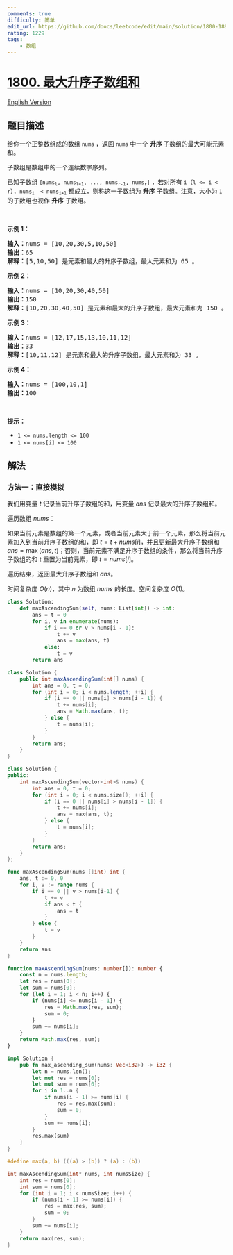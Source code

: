 ```yaml
---
comments: true
difficulty: 简单
edit_url: https://github.com/doocs/leetcode/edit/main/solution/1800-1899/1800.Maximum%20Ascending%20Subarray%20Sum/README.md
rating: 1229
tags:
    - 数组
---
```


# [1800. 最大升序子数组和](https://leetcode.cn/problems/maximum-ascending-subarray-sum)

[English Version](/solution/1800-1899/1800.Maximum%20Ascending%20Subarray%20Sum/README_EN.md)

## 题目描述

<!-- 这里写题目描述 -->

<p>给你一个正整数组成的数组 <code>nums</code> ，返回 <code>nums</code> 中一个 <strong>升序 </strong>子数组的最大可能元素和。</p>

<p>子数组是数组中的一个连续数字序列。</p>

<p>已知子数组 <code>[nums<sub>l</sub>, nums<sub>l+1</sub>, ..., nums<sub>r-1</sub>, nums<sub>r</sub>]</code> ，若对所有 <code>i</code>（<code>l <= i < r</code>），<code>nums<sub>i </sub> < nums<sub>i+1</sub></code> 都成立，则称这一子数组为 <strong>升序</strong> 子数组。注意，大小为 <code>1</code> 的子数组也视作 <strong>升序</strong> 子数组。</p>

<p> </p>

<p><strong>示例 1：</strong></p>

<pre>
<strong>输入：</strong>nums = [10,20,30,5,10,50]
<strong>输出：</strong>65
<strong>解释：</strong>[5,10,50] 是元素和最大的升序子数组，最大元素和为 65 。
</pre>

<p><strong>示例 2：</strong></p>

<pre>
<strong>输入：</strong>nums = [10,20,30,40,50]
<strong>输出：</strong>150
<strong>解释：</strong>[10,20,30,40,50] 是元素和最大的升序子数组，最大元素和为 150 。 
</pre>

<p><strong>示例 3：</strong></p>

<pre>
<strong>输入：</strong>nums = [12,17,15,13,10,11,12]
<strong>输出：</strong>33
<strong>解释：</strong>[10,11,12] 是元素和最大的升序子数组，最大元素和为 33 。 
</pre>

<p><strong>示例 4：</strong></p>

<pre>
<strong>输入：</strong>nums = [100,10,1]
<strong>输出：</strong>100
</pre>

<p> </p>

<p><strong>提示：</strong></p>

<ul>
	<li><code>1 <= nums.length <= 100</code></li>
	<li><code>1 <= nums[i] <= 100</code></li>
</ul>

## 解法

### 方法一：直接模拟

我们用变量 $t$ 记录当前升序子数组的和，用变量 $ans$ 记录最大的升序子数组和。

遍历数组 $nums$：

如果当前元素是数组的第一个元素，或者当前元素大于前一个元素，那么将当前元素加入到当前升序子数组的和，即 $t = t + nums[i]$，并且更新最大升序子数组和 $ans = \max(ans, t)$；否则，当前元素不满足升序子数组的条件，那么将当前升序子数组的和 $t$ 重置为当前元素，即 $t = nums[i]$。

遍历结束，返回最大升序子数组和 $ans$。

时间复杂度 $O(n)$，其中 $n$ 为数组 $nums$ 的长度。空间复杂度 $O(1)$。

<!-- tabs:start -->

```python
class Solution:
    def maxAscendingSum(self, nums: List[int]) -> int:
        ans = t = 0
        for i, v in enumerate(nums):
            if i == 0 or v > nums[i - 1]:
                t += v
                ans = max(ans, t)
            else:
                t = v
        return ans
```

```java
class Solution {
    public int maxAscendingSum(int[] nums) {
        int ans = 0, t = 0;
        for (int i = 0; i < nums.length; ++i) {
            if (i == 0 || nums[i] > nums[i - 1]) {
                t += nums[i];
                ans = Math.max(ans, t);
            } else {
                t = nums[i];
            }
        }
        return ans;
    }
}
```

```cpp
class Solution {
public:
    int maxAscendingSum(vector<int>& nums) {
        int ans = 0, t = 0;
        for (int i = 0; i < nums.size(); ++i) {
            if (i == 0 || nums[i] > nums[i - 1]) {
                t += nums[i];
                ans = max(ans, t);
            } else {
                t = nums[i];
            }
        }
        return ans;
    }
};
```

```go
func maxAscendingSum(nums []int) int {
	ans, t := 0, 0
	for i, v := range nums {
		if i == 0 || v > nums[i-1] {
			t += v
			if ans < t {
				ans = t
			}
		} else {
			t = v
		}
	}
	return ans
}
```

```ts
function maxAscendingSum(nums: number[]): number {
    const n = nums.length;
    let res = nums[0];
    let sum = nums[0];
    for (let i = 1; i < n; i++) {
        if (nums[i] <= nums[i - 1]) {
            res = Math.max(res, sum);
            sum = 0;
        }
        sum += nums[i];
    }
    return Math.max(res, sum);
}
```

```rust
impl Solution {
    pub fn max_ascending_sum(nums: Vec<i32>) -> i32 {
        let n = nums.len();
        let mut res = nums[0];
        let mut sum = nums[0];
        for i in 1..n {
            if nums[i - 1] >= nums[i] {
                res = res.max(sum);
                sum = 0;
            }
            sum += nums[i];
        }
        res.max(sum)
    }
}
```

```c
#define max(a, b) (((a) > (b)) ? (a) : (b))

int maxAscendingSum(int* nums, int numsSize) {
    int res = nums[0];
    int sum = nums[0];
    for (int i = 1; i < numsSize; i++) {
        if (nums[i - 1] >= nums[i]) {
            res = max(res, sum);
            sum = 0;
        }
        sum += nums[i];
    }
    return max(res, sum);
}
```

<!-- tabs:end -->

<!-- end -->
